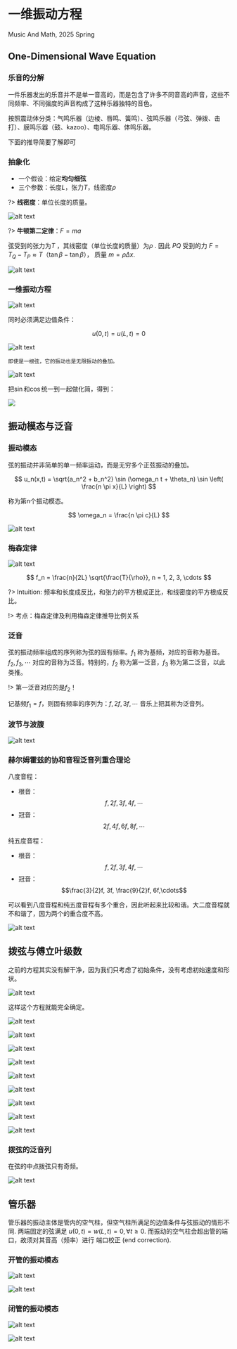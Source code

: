 # 一维振动方程
Music And Math, 2025 Spring

## One-Dimensional Wave Equation

### 乐音的分解
一件乐器发出的乐音并不是单一音高的，而是包含了许多不同音高的声音，这些不同频率、不同强度的声音构成了这种乐器独特的音色。

按照震动体分类：气鸣乐器（边棱、唇鸣、簧鸣）、弦鸣乐器（弓弦、弹拨、击打）、膜鸣乐器（鼓、kazoo）、电鸣乐器、体鸣乐器。

下面的推导简要了解即可

### 抽象化
* 一个假设：给定**均匀细弦**
* 三个参数：长度$L$，张力$T$，线密度$\rho$

?> **线密度**：单位长度的质量。

![alt text](image.png ":size=70%")

?> **牛顿第二定律**：$F=ma$

弦受到的张力为$T$ ，其线密度（单位长度的质量）为$\rho$ . 因此 $PQ$ 受到的力 $F=T_Q -T_P \approx T（\tan \beta-\tan \beta）$， 质量 $m= \rho \Delta x$.

![alt text](image-1.png ":size=70%")

### 一维振动方程
![alt text](image-2.png ":size=70%")

同时必须满足边值条件：

$$
u(0, t) = u(L, t) = 0
$$

![alt text](image-3.png)

`即使是一根弦，它的振动也是无限振动的叠加。`

![alt text](image-4.png)

把$\sin$和$\cos$统一到一起做化简，得到：

![](image-5.png)

## 振动模态与泛音
### 振动模态
弦的振动并非简单的单一频率运动，而是无穷多个正弦振动的叠加。

$$
u_n(x,t) = \sqrt{a_n^2 + b_n^2}  \sin (\omega_n t + \theta_n) \sin \left( \frac{n \pi x}{L} \right) 
$$

称为第n个振动模态。

$$
\omega_n = \frac{n \pi c}{L}
$$

![alt text](image-6.png)

### 梅森定律

![alt text](image-7.png)

$$
f_n = \frac{n}{2L} \sqrt{\frac{T}{\rho}}, n = 1, 2, 3, \cdots
$$

?> Intuition: 频率和长度成反比，和张力的平方根成正比，和线密度的平方根成反比。

!> 考点：梅森定律及利用梅森定律推导比例关系

### 泛音
弦的振动频率组成的序列称为弦的固有频率。$f_1$ 称为基频，对应的音称为基音。$f_2, f_3, \cdots$ 对应的音称为泛音。特别的，$f_2$ 称为第一泛音，$f_3$ 称为第二泛音，以此类推。

!> 第一泛音对应的是$f_2$！

记基频$f_1=f$，则固有频率的序列为：$f, 2f, 3f, \cdots$ 音乐上把其称为泛音列。

### 波节与波腹
![alt text](image-8.png)

### 赫尔姆霍兹的协和音程泛音列重合理论
八度音程：
- 根音：$$f, 2f, 3f, 4f,\cdots$$
- 冠音：$$2f, 4f, 6f, 8f,\cdots$$

纯五度音程：
- 根音：$$f, 2f, 3f, 4f,\cdots$$
- 冠音：$$\frac{3}{2}f, 3f, \frac{9}{2}f, 6f,\cdots$$

可以看到八度音程和纯五度音程有多个重合，因此听起来比较和谐。大二度音程就不和谐了，因为两个的重合度不高。

![alt text](image-9.png)

## 拨弦与傅立叶级数
之前的方程其实没有解干净，因为我们只考虑了初始条件，没有考虑初始速度和形状。

![alt text](image-10.png)

这样这个方程就能完全确定。

![alt text](image-12.png)

![alt text](image-13.png)

![alt text](image-11.png)

![alt text](image-14.png)

![alt text](image-15.png)

![alt text](image-16.png)

![alt text](image-17.png)

![alt text](image-18.png)

![alt text](image-19.png)

### 拨弦的泛音列
在弦的中点拨弦只有奇频。

![alt text](image-20.png)

## 管乐器
管乐器的振动主体是管内的空气柱，但空气柱所满足的边值条件与弦振动的情形不同.
两端固定的弦满足 $u(0, t)=w(L,t)=0,\forall t \geq 0$. 而振动的空气柱会超出管的端口，故须对其音高（频率）进行 端口校正 (end correction).

### 开管的振动模态
![alt text](image-21.png)

![alt text](image-22.png)

### 闭管的振动模态
![alt text](image-23.png)

![alt text](image-24.png)
